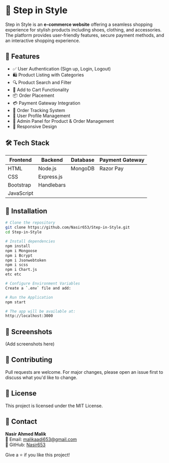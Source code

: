 # 🌟 Step in Style

Step in Style is an **e-commerce website** offering a seamless shopping experience for stylish products including shoes, clothing, and accessories. The platform provides user-friendly features, secure payment methods, and an interactive shopping experience.

## 🔑 Features
- ✅ User Authentication (Sign up, Login, Logout)
- 🛍️ Product Listing with Categories
- 🔍 Product Search and Filter
- 🛒 Add to Cart Functionality
- 📦 Order Placement
- 💳 Payment Gateway Integration
- 🚚 Order Tracking System
- 👤 User Profile Management
- 🔐 Admin Panel for Product & Order Management
- 📱 Responsive Design

## 🛠️ Tech Stack
| Frontend     | Backend         | Database | Payment Gateway |
|-------------|----------------|----------|----------------|
| HTML        | Node.js        | MongoDB  | Razor Pay        |
| CSS         | Express.js     |          |              |
| Bootstrap   | Handlebars     |          |              |
| JavaScript  |                |          |              |

## 📌 Installation
```bash
# Clone the repository
git clone https://github.com/Nasir653/Step-in-Style.git
cd Step-in-Style

# Install dependencies
npm install
npm i Mongoose
npm i Bcrypt
npm i Jsonwebtoken
npm i scss
npm i Chart.js
etc etc 

# Configure Environment Variables
Create a `.env` file and add:

# Run the Application
npm start

# The app will be available at:
http://localhost:3000
```

## 📸 Screenshots
(Add screenshots here)

## 🤝 Contributing
Pull requests are welcome. For major changes, please open an issue first to discuss what you'd like to change.

## 📄 License
This project is licensed under the MIT License.

## 📧 Contact
**Nasir Ahmed Malik**  
📧 Email: malikaadi653@gmail.com  
🔗 GitHub: [Nasir653](https://github.com/Nasir653)

Give a ⭐ if you like this project!

